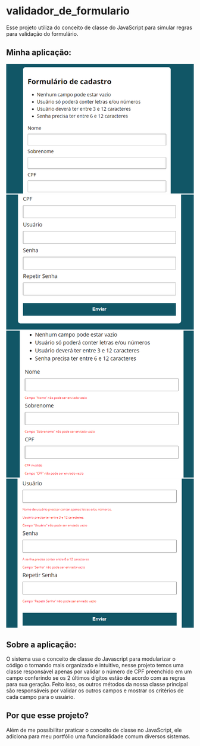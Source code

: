 # validador_de_formulario
Esse projeto utiliza do conceito de classe do JavaScript para simular regras para validação do formulário.

## Minha aplicação:

<img src="./assets/screenshots/cap1.PNG" >
<img src="./assets/screenshots/cap2.PNG" >
<img src="./assets/screenshots/cap3.PNG" >
<img src="./assets/screenshots/cap4.PNG" >

## Sobre a aplicação:

O sistema usa o conceito de classe do Javascript para modularizar o código o tornando mais organizado e intuitivo,
nesse projeto temos uma classe responsável apenas por validar o número de CPF preenchido em um campo conferindo se os
2 últimos dígitos estão de acordo com as regras para sua geração. Feito isso, os outros métodos da nossa classe principal são responsáveis por
validar os outros campos e mostrar os critérios de cada campo para o usuário.

## Por que esse projeto?

Além de me possibilitar praticar o conceito de classe no JavaScript, ele adiciona para meu portfólio uma funcionalidade comum diversos sistemas.
